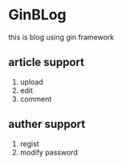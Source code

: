 # GinBLog

this is blog using gin framework

## article support

1. upload
2. edit
3. comment

## auther support

1. regist
2. modify password
